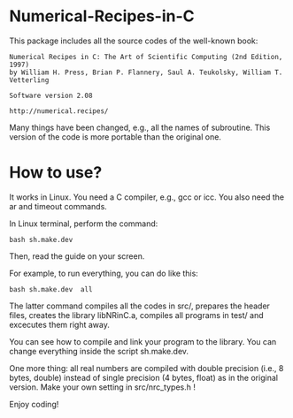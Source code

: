 # Numerical-Recipes-in-C

This package includes all the source codes of the well-known book:

    Numerical Recipes in C: The Art of Scientific Computing (2nd Edition, 1997)
    by William H. Press, Brian P. Flannery, Saul A. Teukolsky, William T. Vetterling
    
    Software version 2.08
    
    http://numerical.recipes/

Many things have been changed, e.g., all the names of subroutine. This version of the code is more portable than the original one.

# How to use? 

It works in Linux. You need a C compiler, e.g., gcc or icc. You also need the ar and timeout commands.

In Linux terminal, perform the command:

    bash sh.make.dev

Then, read the guide on your screen. 

For example, to run everything, you can do like this:

    bash sh.make.dev  all 

The latter command compiles all the codes in src/, prepares the header files, creates the library libNRinC.a, compiles all programs in test/ and excecutes them right away. 

You can see how to compile and link your program to the library. You can change everything inside the script sh.make.dev.

One more thing: all real numbers are compiled with double precision (i.e., 8 bytes, double) instead of single precision (4 bytes, float) as in the original version. Make your own setting in src/nrc_types.h !

Enjoy coding!

